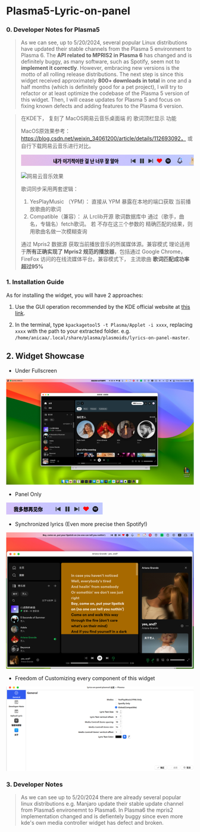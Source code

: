 # Plasma5-Lyric-on-panel

### 0. Developer Notes for Plasma5

> As we can see, up to 5/20/2024, several popular Linux distributions have updated their stable channels from the Plasma 5 environment to Plasma 6. The **API related to MPRIS2 in Plasma 6** has changed and is definitely buggy, as many software, such as Spotify, seem not to **implement it correctly**. However, embracing new versions is the motto of all rolling release distributions. The next step is since this widget received approximately **800+ downloads in total** in one and a half months (which is definitely good for a pet project), I will try to refactor or at least optimize the codebase of the Plasma 5 version of this widget. Then, I will cease updates for Plasma 5 and focus on fixing known defects and adding features to the Plasma 6 version.



> 在KDE下， 复刻了 MacOS网易云音乐桌面端 的 歌词顶栏显示 功能
>
> MacOS原效果参考：https://blog.csdn.net/weixin_34061200/article/details/112693092， 或自行下载网易云音乐进行对比。
>
> ![Lyric-on-panel效果](img/image-20240317195128194.png "Lyric-on-panel")
>
> ![网易云音乐效果](https://img-blog.csdnimg.cn/img_convert/d98c4b5b7d938727d008214573453c57.png "网易云音乐效果")
>
> 歌词同步采用两套逻辑： 
>
>  	1. YesPlayMusic （YPM）： 直接从 YPM 暴露在本地的端口获取 当前播放歌曲的歌词
>  	2. Compatible（兼容）： 从 Lrclib开源 歌词数据库中 通过（歌手，曲名，专辑名）fetch歌词。 若 不存在这三个参数的 精确匹配的结果，则用歌曲名做一次模糊查询
>
> 通过 Mpris2 数据源 获取当前播放音乐的所属媒体源。兼容模式 理论适用于**所有正确实现了 Mpris2 规范的播放器**，包括通过 Google Chrome， FireFox 访问的在线流媒体平台。兼容模式下， 主流歌曲 **歌词匹配成功率** **超过95%**



### 1. Installation Guide

As for installing the widget, you will have 2 approaches:

1. Use the GUI operation recommended by the KDE official website at [this link](https://userbase.kde.org/Plasma/Installing_Plasmoids).

2. In the terminal, type `kpackagetool5 -t Plasma/Applet -i xxxx`, replacing `xxxx` with the path to your extracted folder. e.g. `/home/anicaa/.local/share/plasma/plasmoids/lyrics-on-panel-master`.



## 2. Widget Showcase

* Under Fullscreen 

![image-20240317192855544](img/image-20240317192855544.png "Fullscreen shortcut")

* Panel Only

![image-20240317192935566](img/image-20240317192935566.png "Panel shortcut")



* Synchronized lyrics (Even more precise then Spotify!)

![image-20240317192959997](img/image-20240317192959997.png "synchronized lyrics")



* Freedom of Customizing every component of this widget

![image-20240317193415515](img/image-20240317193415515.png)



### 3. Developer Notes

> As we can see up to 5/20/2024 there are already several popular linux distributions e.g. Manjaro update their stable update channel from Plasma5 environemnt to Plasma6. In Plasma6 the mpris2 implementation changed and is defientely buggy since even more kde's own media controller widget has defect and broken. 

